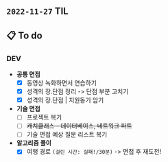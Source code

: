## `2022-11-27` TIL

## 📋 To do

### DEV

+ **공통 면접**
  + [x] 동영상 녹화하면서 연습하기
  + [x] 성격의 장.단점 정리 -> 단점 부분 고치기
  + [x] 성격의 장.단점 | 지원동기 암기

+ **기술 면접**
  + [ ] 프로젝트 복기
  + [ ] ~~캐치클래스 - 데이터베이스, 네트워크 파트~~
  + [ ] 기술 면접 예상 질문 리스트 복기

+ **알고리즘 풀이**
  + [x] 여행 경로 `(걸린 시간: 실패!/30분)` -> 면접 후 재도전!